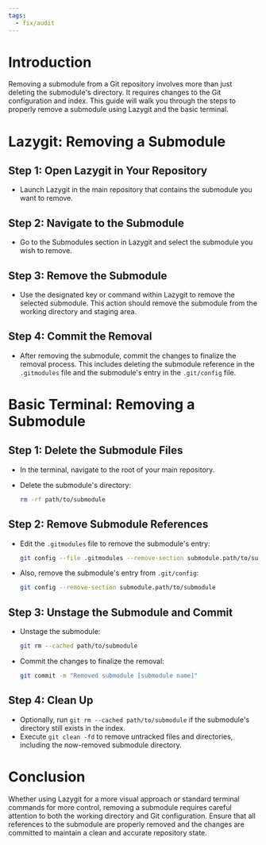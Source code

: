 ```yaml
---
tags:
  - fix/audit
---
```

# Introduction
Removing a submodule from a Git repository involves more than just deleting the submodule's directory. It requires changes to the Git configuration and index. This guide will walk you through the steps to properly remove a submodule using Lazygit and the basic terminal.

# Lazygit: Removing a Submodule
## Step 1: Open Lazygit in Your Repository
- Launch Lazygit in the main repository that contains the submodule you want to remove.

## Step 2: Navigate to the Submodule
- Go to the Submodules section in Lazygit and select the submodule you wish to remove.

## Step 3: Remove the Submodule
- Use the designated key or command within Lazygit to remove the selected submodule. This action should remove the submodule from the working directory and staging area.

## Step 4: Commit the Removal
- After removing the submodule, commit the changes to finalize the removal process. This includes deleting the submodule reference in the `.gitmodules` file and the submodule's entry in the `.git/config` file.

# Basic Terminal: Removing a Submodule
## Step 1: Delete the Submodule Files
- In the terminal, navigate to the root of your main repository.
- Delete the submodule's directory:

  ```bash
  rm -rf path/to/submodule
  ```

## Step 2: Remove Submodule References
- Edit the `.gitmodules` file to remove the submodule's entry:

  ```bash
  git config --file .gitmodules --remove-section submodule.path/to/submodule
  ```

- Also, remove the submodule's entry from `.git/config`:

  ```bash
  git config --remove-section submodule.path/to/submodule
  ```

## Step 3: Unstage the Submodule and Commit
- Unstage the submodule:

  ```bash
  git rm --cached path/to/submodule
  ```

- Commit the changes to finalize the removal:

  ```bash
  git commit -m "Removed submodule [submodule name]"
  ```

## Step 4: Clean Up
- Optionally, run `git rm --cached path/to/submodule` if the submodule's directory still exists in the index.
- Execute `git clean -fd` to remove untracked files and directories, including the now-removed submodule directory.

# Conclusion
Whether using Lazygit for a more visual approach or standard terminal commands for more control, removing a submodule requires careful attention to both the working directory and Git configuration. Ensure that all references to the submodule are properly removed and the changes are committed to maintain a clean and accurate repository state.
